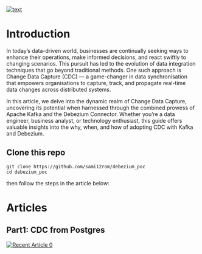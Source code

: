 [![text](https://img.shields.io/badge/LinkedIn-0077B5?style=for-the-badge&logo=linkedin&logoColor=white)](https://www.linkedin.com/in/sami-alashabi/)

# Introduction
In today’s data-driven world, businesses are continually seeking ways to enhance their operations, make informed decisions, and react swiftly to changing scenarios. This pursuit has led to the evolution of data integration techniques that go beyond traditional methods. One such approach is Change Data Capture (CDC) — a game-changer in data synchronisation that empowers organisations to capture, track, and propagate real-time data changes across distributed systems.

In this article, we delve into the dynamic realm of Change Data Capture, uncovering its potential when harnessed through the combined prowess of Apache Kafka and the Debezium Connector. Whether you’re a data engineer, business analyst, or technology enthusiast, this guide offers valuable insights into the why, when, and how of adopting CDC with Kafka and Debezium.



## Clone this repo
```
git clone https://github.com/sami12rom/debezium_poc
cd debezium_poc
```

then follow the steps in the article below:

# Articles
## Part1: CDC from Postgres
<a target="_blank" href="https://medium.com/@sami.alashabi/unlocking-real-time-data-synchronisation-a-guide-to-change-data-capture-cdc-with-kafka-and-356c0ba083b7"><img src="https://github-readme-medium-recent-article.vercel.app/medium/@sami.alashabi/0" alt="Recent Article 0"> 
